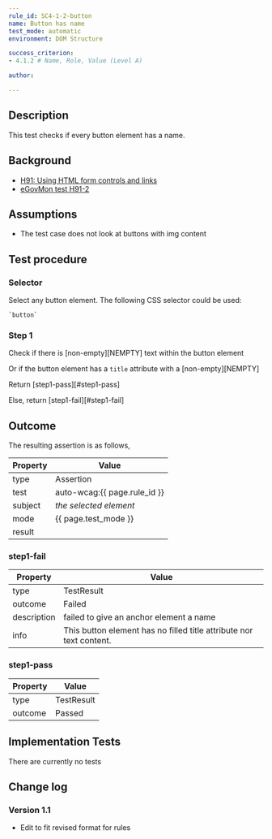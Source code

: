 ```yaml
---
rule_id: SC4-1-2-button
name: Button has name
test_mode: automatic
environment: DOM Structure

success_criterion:
- 4.1.2 # Name, Role, Value (Level A)

author:

---
```


## Description

This test checks if every button element has a name.

## Background

- [H91: Using HTML form controls and links](http://www.w3.org/TR/2014/NOTE-WCAG20-TECHS-20140311/H91.html)
- [eGovMon test H91-2](http://wiki.egovmon.no/wiki/SC4.1.2#ID:_H91-2)

## Assumptions

- The test case does not look at buttons with img content

## Test procedure

### Selector

Select any button element. The following CSS selector could be used:

    `button`

### Step 1

Check if there is [non-empty][NEMPTY] text within the button element

Or if the button element has a `title` attribute with a [non-empty][NEMPTY]

Return [step1-pass][#step1-pass]

Else, return [step1-fail][#step1-fail]

## Outcome

The resulting assertion is as follows,

| Property | Value
|----------|----------
| type     | Assertion
| test     | auto-wcag:{{ page.rule_id }}
| subject  | *the selected element*
| mode     | {{ page.test_mode }}
| result   | <One TestResult from below>

### step1-fail

| Property    | Value
|-------------|----------
| type        | TestResult
| outcome     | Failed
| description | failed to give an anchor element a name
| info        | This button element has no filled title attribute nor text content.

### step1-pass

| Property    | Value
|-------------|----------
| type        | TestResult
| outcome     | Passed

## Implementation Tests

There are currently no tests

## Change log

### Version 1.1

- Edit to fit revised format for rules
